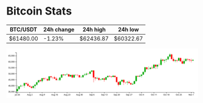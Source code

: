 # Bitcoin Stats

BTC/USDT|24h change|24h high|24h low|
|---|---|---|---|
|$61480.00|-1.23%|$62436.87|$60322.67|

<img src="./chart.svg">
